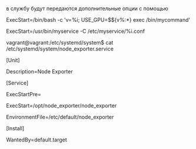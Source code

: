 в службу будут передаются дополнительные опции с помощью 

ExecStart=/bin/bash -c 'v=%i; USE_GPU=$${v%:*} exec /bin/mycommand'

ExecStart=/usr/bin/myservice -C /etc/myservice/%i.conf


vagrant@vagrant:/etc/systemd/system$ cat /etc/systemd/system/node_exporter.service

[Unit]

Description=Node Exporter
 
[Service]

ExecStartPre=

ExecStart=/opt/node_exporter/node_exporter

EnvironmentFile=/etc/default/node_exporter
 
[Install]

WantedBy=default.target